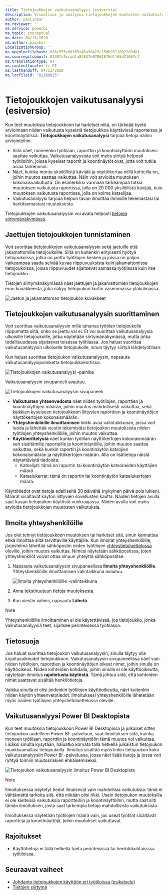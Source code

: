 ```yaml
---
title: Tietojoukkojen vaikutusanalyysi (esiversio)
description: Visualisoi ja analysoi tietojoukkojen muutosten vaikutusta jatkossa.
author: paulinbar
ms.reviewer: ''
ms.service: powerbi
ms.topic: conceptual
ms.date: 04/13/2020
ms.author: painbar
LocalizationGroup: ''
ms.openlocfilehash: 016c555c6df65a45a9d429c25db93110022d9d8f
ms.sourcegitcommit: 81407c9ccadfa84837e07861876dff65d21667c7
ms.translationtype: HT
ms.contentlocale: fi-FI
ms.lasthandoff: 04/13/2020
ms.locfileid: "81268025"
---
```

# <a name="dataset-impact-analysis-preview"></a>Tietojoukkojen vaikutusanalyysi (esiversio)

Kun teet muutoksia tietojoukkoon tai harkitset niitä, on tärkeää kyetä arvioimaan niiden vaikutusta kyseistä tietojoukkoa käyttävissä raporteissa ja koontinäytöissä. **Tietojoukkojen vaikutusanalyysi** tarjoaa tietoja näihin arviointeihin.
* Siitä näet, moneenko työtilaan, raporttiin ja koontinäyttöön muutoksesi saattaa vaikuttaa. Vaikutusanalyysista voit myös siirtyä helposti työtiloihin, joissa kyseiset raportit ja koontinäytöt ovat, jotta voit tutkia asiaa tarkemmin.
* Näet, kuinka monta yksilöllistä kävijää ja näyttökertaa niillä kohteilla on, joihin muutos saattaa vaikuttaa. Näin voit arvioida muutoksen kokonaisvaikutusta. On esimerkiksi varmaan tärkeämpää tutkia muutoksen vaikutusta raportissa, jolla on 20 000 yksilöllistä kävijää, kuin muutoksen vaikutusta raportissa, jolla on kolme katselijaa.
* Vaikutusanalyysi tarjoaa helpon tavan ilmoittaa ihmisille tekemästäsi tai harkitsemastasi muutoksesta.

Tietojoukkojen vaikutusanalyysin voi avata helposti [tietojen siirtymänäkymässä](service-data-lineage.md).

## <a name="identifying-shared-datasets"></a>Jaettujen tietojoukkojen tunnistaminen

Voit suorittaa tietojoukkojen vaikutusanalyysin sekä jaetuille että jakamattomille tietojoukoille. Siitä on kuitenkin erityisesti hyötyä tietojoukoissa, jotka on jaettu työtilojen kesken ja joissa on paljon vaikeampaa saada selvää kuvaa riippuvuuksista kuin jakamattomissa tietojoukoissa, joissa riippuvuudet sijaitsevat samassa työtilassa kuin itse tietojoukko.

Tietojen siirtymänäkymässä näet jaettujen ja jakamattomien tietojoukkojen eron kuvakkeesta, joka näkyy tietojoukon kortin vasemmassa yläkulmassa.

![Jaetun ja jakamattoman tietojoukon kuvakkeet](media/service-dataset-impact-analysis/shared-unshared-icon.png)

## <a name="perform-dataset-impact-analysis"></a>Tietojoukkojen vaikutusanalyysin suorittaminen

Voit suorittaa vaikutusanalyysin mille tahansa työtilan tietojoukolle riippumatta siitä, onko se jaettu vai ei. Et voi suorittaa vaikutusanalyysia ulkoisille tietojoukoille, jotka näytetään siirtymänäkymässä, mutta jotka todellisuudessa sijaitsevat toisessa työtilassa. Jos haluat suorittaa vaikutusanalyysin ulkoiselle tietojoukolle, sinun täytyy siirtyä lähdetyötilaan.

Kun haluat suorittaa tietojoukon vaikutusanalyysin, napsauta vaikutusanalyysipainiketta tietojoukkokortissa.

![Tietojoukkojen vaikutusanalyysi -painike](media/service-dataset-impact-analysis/open-analysis-pane-button.png)

Vaikutusanalyysin sivupaneeli avautuu.

![Tietojoukkojen vaikutusanalyysin sivupaneeli](media/service-dataset-impact-analysis/service-impact-analysis-pane.png)

* **Vaikutusten yhteenvedosta** näet niiden työtilojen, raporttien ja koontinäyttöjen määrän, joihin muutos mahdollisesti vaikuttaa, sekä kaikkien kyseiseen tietojoukkoon liittyvien raporttien ja koontinäyttöjen näyttökertojen kokonaismäärän.
* **Yhteyshenkilöille ilmoittamisen** linkki avaa valintaikkunan, jossa voit luoda ja lähettää viestin tekemistäsi tietojoukon muutoksista niiden työtilojen yhteyshenkilöille, joihin muutos vaikuttaa. 
* **Käyttöerittelystä** näet kunkin työtilan näyttökertojen kokonaismäärän sen sisältämille raporteille ja koontinäytöille, joihin muutos saattaa vaikuttaa, sekä kunkin raportin ja koontinäytön katsojien kokonaismäärän ja näyttökertojen määrän. Alla on lisätietoja näistä näytettävistä tiedoista:
   * Katselijat: tämä on raportin tai koontinäytön katsoneiden käyttäjien määrä.
   * Katselukerrat: tämä on raportin tai koontinäytön katselukertojen määrä.

Käyttötiedot ovat tietoja edelliseltä 30 päivältä (nykyinen päivä pois lukien). Määrät sisältävät käytön liittyvien sovellusten kautta. Näiden tietojen avulla saat kuvan tietojoukon käytöstä vuokraajassa. Niiden avulla voit myös arvioida tietojoukkojen muutosten vaikutuksia.

## <a name="notify-contacts"></a>Ilmoita yhteyshenkilöille

Jos olet tehnyt tietojoukkoon muutoksen tai harkitset sitä, sinun kannattaa ehkä ilmoittaa siitä tarvittaville käyttäjille. Kun ilmoitat yhteyshenkilöille, järjestelmä lähettää sähköpostin niiden työtilojen [yhteystietoluettelossa](../service-create-the-new-workspaces.md#workspace-contact-list) oleville, joihin muutos vaikuttaa. Nimesi näytetään sähköpostissa, joten yhteyshenkilöt voivat ottaa sinuun yhteyttä sähköpostitse. 

1. Napsauta vaikutusanalyysin sivupaneelissa **Ilmoita yhteyshenkilöille**. Yhteyshenkilöille ilmoittamisen valintaikkuna avautuu.

   ![Ilmoita yhteyshenkilöille -valintaikkuna](media/service-dataset-impact-analysis/notify-contacts-dialog.png)

1. Anna tekstiruutuun tietoja muutoksesta.
1. Kun viestin valmis, napsauta **Lähetä**.

> [!NOTE]
> Yhteyshenkilöille ilmoittaminen ei ole käytettävissä, jos tietojoukko, jonka vaikutusanalyysiä teet, sijaitsee perinteisessä työtilassa.

## <a name="privacy"></a>Tietosuoja

Jos haluat suorittaa tietojoukon vaikutusanalyysin, sinulla täytyy olla kirjoitusoikeudet tietojoukkoon. Vaikutusanalyysin sivupaneelissa näet vain niiden työtilojen, raporttien ja koontinäyttöjen oikeat nimet, joihin sinulla on käyttöoikeus. Niiden kohteiden kohdalla, joihin sinulla ei ole käyttöoikeutta, näytetään ilmoitus **rajoitetusta käytöstä**. Tämä johtuu siitä, että kohteiden nimet saattavat sisältää henkilötietoja.

Vaikka sinulla ei olisi joidenkin työtilojen käyttöoikeutta, näet kuitenkin niiden käytön yhteenvetotiedot. Ilmoituksesi yhteyshenkilöille lähetetään myös näiden työtilojen yhteystietoluettelossa oleville.

## <a name="impact-analysis-from-power-bi-desktop"></a>Vaikutusanalyysi Power BI Desktopista

Kun teet muutoksia tietojoukkoon Power BI Desktopissa ja julkaiset sitten tietojoukon uudelleen Power BI -palveluun, saat ilmoituksen siitä, kuinka moneen työtilaan, raporttiin ja koontinäyttöön tämä muutos voi vaikuttaa. Lisäksi sinulta kysytään, haluatko korvata tällä hetkellä julkaistun tietojoukon muokkaamallasi tietojoukolla. Ilmoitus sisältää myös linkin tietojoukon koko vaikutusanalyysiin Power BI -palvelussa, jossa näet lisää tietoja ja jossa voit ryhtyä toimiin muutosriskien ehkäisemiseksi.

![Tietojoukon vaikutusanalyysin ilmoitus Power BI Desktopista](media/service-dataset-impact-analysis/service-dataset-impact-analysis-desktop-warning.png)

> [!NOTE]
> Ilmoituksessa näytetyt tiedot ilmaisevat vain mahdollisia vaikutuksia: tämä ei välttämättä tarkoita sitä, että mikään olisi rikki. Usein tietojoukon muutoksilla ei ole kielteisiä vaikutuksia raportteihin ja koontinäyttöihin, mutta saat silti tämän ilmoituksen, josta saat tarkempia tietoja mahdollisista vaikutuksista.
>
>Ilmoituksessa näytetään työtilojen määrä vain, jos useat työtilat sisältävät raportteja ja koontinäyttöjä, joihin muutokset vaikuttavat.

## <a name="limitations"></a>Rajoitukset

* Käyttötietoja ei tällä hetkellä tueta perinteisissä tai henkilökohtaisissa työtiloissa.

## <a name="next-steps"></a>Seuraavat vaiheet

* [Johdanto tietojoukkojen käyttöön eri työtiloissa (esikatselu)](../service-datasets-across-workspaces.md)
* [Tietojen siirtymä](service-data-lineage.md)
